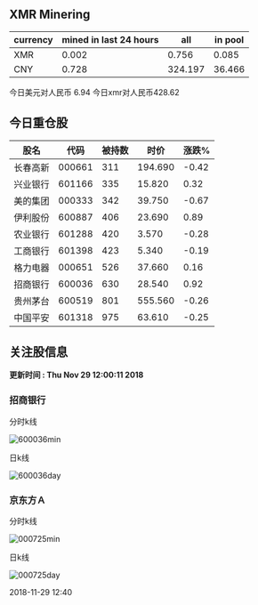 ## XMR Minering

|currency|mined in last 24 hours|all|in pool|
|---|---|---|---|
|XMR|0.002|0.756|0.085|
|CNY|0.728|324.197|36.466|

今日美元对人民币 6.94	今日xmr对人民币428.62


## 今日重仓股 

|股名|代码|被持数|时价|涨跌%|
|---|---|---|---|---|
|长春高新|000661|311|194.690|-0.42|
|兴业银行|601166|335|15.820|0.32|
|美的集团|000333|342|39.750|-0.67|
|伊利股份|600887|406|23.690|0.89|
|农业银行|601288|420|3.570|-0.28|
|工商银行|601398|423|5.340|-0.19|
|格力电器|000651|526|37.660|0.16|
|招商银行|600036|630|28.540|0.92|
|贵州茅台|600519|801|555.560|-0.26|
|中国平安|601318|975|63.610|-0.25|

## 关注股信息
**更新时间 : Thu Nov 29 12:00:11 2018**
### 招商银行 
分时k线

![600036min](http://image.sinajs.cn/newchart/min/n/sh600036.gif)

日k线

![600036day](http://image.sinajs.cn/newchart/daily/n/sh600036.gif)

### 京东方Ａ 
分时k线

![000725min](http://image.sinajs.cn/newchart/min/n/sz000725.gif)

日k线

![000725day](http://image.sinajs.cn/newchart/daily/n/sz000725.gif)

2018-11-29 12:40